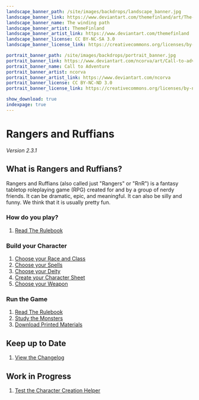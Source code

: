 ```yaml
---
landscape_banner_path: /site/images/backdrops/landscape_banner.jpg
landscape_banner_link: https://www.deviantart.com/themefinland/art/The-winding-path-commission-800945478
landscape_banner_name: The winding path
landscape_banner_artist: ThemeFinland
landscape_banner_artist_link: https://www.deviantart.com/themefinland
landscape_banner_license: CC BY-NC-SA 3.0
landscape_banner_license_link: https://creativecommons.org/licenses/by-nc-sa/3.0/

portrait_banner_path: /site/images/backdrops/portrait_banner.jpg
portrait_banner_link: https://www.deviantart.com/ncorva/art/Call-to-adventure-664775437
portrait_banner_name: Call to Adventure
portrait_banner_artist: ncorva
portrait_banner_artist_link: https://www.deviantart.com/ncorva
portrait_banner_license: CC BY-NC-ND 3.0
portrait_banner_license_link: https://creativecommons.org/licenses/by-nc-nd/3.0/

show_download: true
indexpage: true
---
```


# Rangers and Ruffians
_Version 2.3.1_

## What is Rangers and Ruffians?
Rangers and Ruffians (also called just "Rangers" or "RnR")
is a fantasy tabletop roleplaying game (RPG) created for and by a group of
nerdy friends. It can be dramatic, epic, and meaningful.
It can also be silly and funny. We think that it is usually pretty fun. 

### How do you play?
1. [Read The Rulebook](/site/pages/GENERATED/Rulebook.md)  


### Build your Character
1. [Choose your Race and Class](/site/pages/GENERATED/Compendium_of_Character_Creation.md)  
2. [Choose your Spells](site/pages/GENERATED/Tome_of_the_Ancients.md)  
3. [Choose your Deity](site/pages/GENERATED/Book_of_Lore.md)  
4. [Create your Character Sheet](site/pages/character_sheet.html)  
5. [Choose your Weapon](site/pages/weapons.html)


### Run the Game
1. [Read The Rulebook](/site/pages/GENERATED/Rulebook.md)  
2. [Study the Monsters](site/pages/GENERATED/Book_of_Known_Beasts.md)  
3. [Download Printed Materials](site/pages/GENERATED/Printed_Materials.md)  


## Keep up to Date
1. [View the Changelog](site/pages/GENERATED/Changelog.md)  


## Work in Progress
1. [Test the Character Creation Helper](site/pages/character_creation_helper_page.html)  

<!-- ### Why Should You Play Rangers and Ruffians?
* __Good for Beginners__ 
  * Rangers and Ruffians is a great introduction to the world of tabletop gaming. With a simple to understand
    set of rules and easily scalable difficulty, R&R was designed with new players in mind. To this end, R&R 
    boasts simple but scalable core mechanics, while removing the complicated bloat that makes other tabletop
    games daunting for beginners.
* __Cheap to Start__
  * All core rules necessary to play Rangers and Ruffians are housed on this site. This keeps the cost of 
    entry low, so that you can start playing almost immediately.
* __Constant Updates__
  * Rangers and Ruffians is a passion project, which is constantly receiving new content including new
    classes, races, rules, and tuning.
 -->
